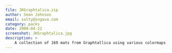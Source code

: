```yaml
---
file: JKGraphtalica.zip
author: Sean Johnson
email: salty@ingava.com
category: packs
date: 2000-04-22
screenshot: JKGraphtalica.jpg
description: >
    A collection of 169 mats from Graphtallica using various colormaps.  Textures converted by Ping_Me.
---
```

